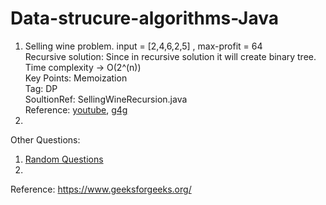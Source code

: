 # Data-strucure-algorithms-Java

1. Selling wine problem. 
   input = [2,4,6,2,5]  , max-profit = 64 \
   Recursive solution: Since in recursive solution it will create binary tree. \
   Time complexity -> O(2^(n)) \
   Key Points: Memoization \
   Tag: DP \
   SoultionRef: SellingWineRecursion.java \
   Reference: [youtube](https://www.youtube.com/watch?v=f4jUEEzjEJw), [g4g](https://www.geeksforgeeks.org/maximum-profit-sale-wines/) 
2. 

Other Questions:
1. [Random Questions](https://github.com/keshav-repo/Data-strucure-algorithms-Java/blob/master/Notes/Random.Questoins.md)
2. 


Reference: https://www.geeksforgeeks.org/